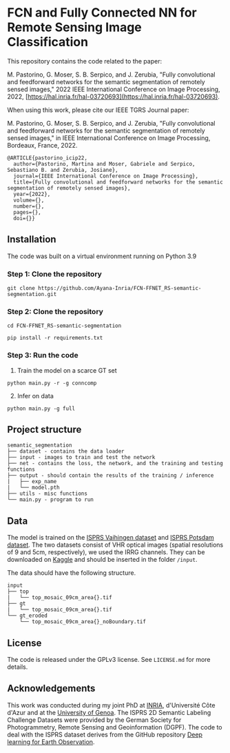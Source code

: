 # FCN and Fully Connected NN for Remote Sensing Image Classification

This repository contains the code related to the paper:  

M. Pastorino, G. Moser, S. B. Serpico, and J. Zerubia, "Fully convolutional and feedforward networks for the semantic segmentation of remotely sensed images," 2022 IEEE International Conference on Image Processing, 2022, [https://hal.inria.fr/hal-03720693](https://hal.inria.fr/hal-03720693).

When using this work, please cite our IEEE TGRS Journal paper:

M. Pastorino, G. Moser, S. B. Serpico, and J. Zerubia, "Fully convolutional and feedforward networks for the semantic segmentation of remotely sensed images," in IEEE International Conference on Image Processing, Bordeaux, France, 2022. 

```
@ARTICLE{pastorino_icip22,
  author={Pastorino, Martina and Moser, Gabriele and Serpico, Sebastiano B. and Zerubia, Josiane},
  journal={IEEE International Conference on Image Processing}, 
  title={Fully convolutional and feedforward networks for the semantic segmentation of remotely sensed images}, 
  year={2022},
  volume={},
  number={},
  pages={},
  doi={}}
```

## Installation

The code was built on a virtual environment running on Python 3.9

### Step 1: Clone the repository

```
git clone https://github.com/Ayana-Inria/FCN-FFNET_RS-semantic-segmentation.git
```

### Step 2: Clone the repository

```
cd FCN-FFNET_RS-semantic-segmentation

pip install -r requirements.txt
```

### Step 3: Run the code

1. Train the model on a scarce GT set 

```
python main.py -r -g conncomp
```
2. Infer on data

```
python main.py -g full
```


## Project structure

```
semantic_segmentation
├── dataset - contains the data loader
├── input - images to train and test the network 
├── net - contains the loss, the network, and the training and testing functions
├── output - should contain the results of the training / inference
|   ├── exp_name
|   └── model.pth
├── utils - misc functions
└── main.py - program to run
```
  
## Data

The model is trained on the [ISPRS Vaihingen dataset](http://www2.isprs.org/commissions/comm3/wg4/2d-sem-label-vaihingen.html) and [ISPRS Potsdam dataset](http://www2.isprs.org/potsdam-2d-semantic-labeling.html). The two datasets consist of VHR optical images (spatial resolutions of 9 and 5cm, respectively), we used the IRRG channels. They can be downloaded on [Kaggle](https://www.kaggle.com/datasets/bkfateam/potsdamvaihingen) and should be inserted in the folder `/input`.

The data should have the following structure. 

```
input
├── top
|   └── top_mosaic_09cm_area{}.tif
├── gt
|   └── top_mosaic_09cm_area{}.tif
└── gt_eroded
    └── top_mosaic_09cm_area{}_noBoundary.tif
```


## License

The code is released under the GPLv3 license. See `LICENSE.md` for more details.

## Acknowledgements

This work was conducted during my joint PhD at [INRIA](https://team.inria.fr/ayana/team-members/), d'Université Côte d'Azur and at the [University of Genoa](http://phd-stiet.diten.unige.it/). 
The ISPRS 2D Semantic Labeling Challenge Datasets were provided by the German Society for Photogrammetry, Remote Sensing and Geoinformation (DGPF).
The code to deal with the ISPRS dataset derives from the GitHub repository [Deep learning for Earth Observation](https://github.com/nshaud/DeepNetsForEO).
